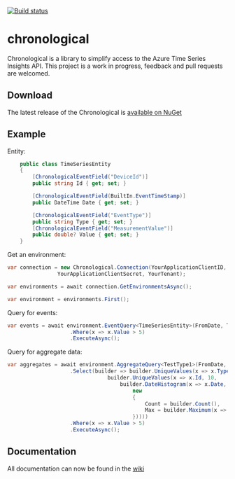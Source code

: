 [![Build status](https://ci.appveyor.com/api/projects/status/3x04uwu4bu4fy28s/branch/master?svg=true)](https://ci.appveyor.com/project/colethecoder/chronological/branch/master)

# chronological
Chronological is a library to simplify access to the Azure Time Series Insights API. This project is a work in progress, feedback and pull requests are welcomed.

## Download

The latest release of the Chronological is [available on NuGet](https://www.nuget.org/packages/Chronological/)

## Example

Entity:

```cs
    public class TimeSeriesEntity
    {
        [ChronologicalEventField("DeviceId")]
        public string Id { get; set; }

        [ChronologicalEventField(BuiltIn.EventTimeStamp)]
        public DateTime Date { get; set; }

        [ChronologicalEventField("EventType")]
        public string Type { get; set; }
        [ChronologicalEventField("MeasurementValue")]
        public double? Value { get; set; }
    }
```

Get an environment:

```cs
var connection = new Chronological.Connection(YourApplicationClientID,
                YourApplicationClientSecret, YourTenant);

var environments = await connection.GetEnvironmentsAsync();

var environment = environments.First();
```

Query for events:

```cs
var events = await environment.EventQuery<TimeSeriesEntity>(FromDate, ToDate, Limit.Take, 200)
                    .Where(x => x.Value > 5)
                    .ExecuteAsync();
```

Query for aggregate data:

```cs
var aggregates = await environment.AggregateQuery<TestType1>(FromDate, ToDate)
                    .Select(builder => builder.UniqueValues(x => x.Type, 10,
                                builder.UniqueValues(x => x.Id, 10,
                                    builder.DateHistogram(x => x.Date, Breaks.InDays(1),
                                        new
                                        {
                                            Count = builder.Count(),
                                            Max = builder.Maximum(x => x.Value)
                                        }))))
                    .Where(x => x.Value > 5)
                    .ExecuteAsync();
```

## Documentation

All documentation can now be found in the [wiki](https://github.com/colethecoder/chronological/wiki)


